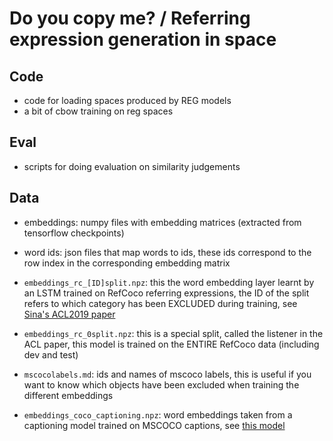 

# Do you copy me? / Referring expression generation in space

## Code

* code for loading spaces produced by REG models
* a bit of cbow training on reg spaces

## Eval

* scripts for doing evaluation on similarity judgements

## Data

* embeddings: numpy files with embedding matrices (extracted from tensorflow checkpoints)
* word ids: json files that map words to ids, these ids correspond to the row index in the corresponding embedding matrix
* `embeddings_rc_[ID]split.npz`: this the word embedding layer learnt by an LSTM trained on RefCoco referring expressions, the ID of the split refers to which category has been EXCLUDED during training, see [Sina's ACL2019 paper](https://www.aclweb.org/anthology/P19-1063)
* `embeddings_rc_0split.npz`: this is a special split, called the listener in the ACL paper, this model is trained on the ENTIRE RefCoco data (including dev and test)
* `mscocolabels.md`: ids and names of mscoco labels, this is useful if you want to know which objects have been excluded when training the different embeddings

* `embeddings_coco_captioning.npz`: word embeddings taken from a captioning model trained on MSCOCO captions, see [this model](https://github.com/sgrvinod/a-PyTorch-Tutorial-to-Image-Captioning)
